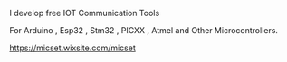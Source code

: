 I develop free IOT Communication Tools 

For Arduino , Esp32 , Stm32 , PICXX , Atmel and Other Microcontrollers.

https://micset.wixsite.com/micset
